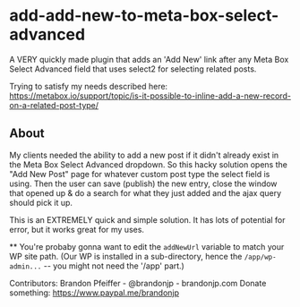 # add-add-new-to-meta-box-select-advanced
A VERY quickly made plugin that adds an 'Add New' link after any Meta Box Select Advanced field that uses select2 for selecting related posts.

Trying to satisfy my needs described here: https://metabox.io/support/topic/is-it-possible-to-inline-add-a-new-record-on-a-related-post-type/



## About
My clients needed the ability to add a new post if it didn't already exist in the Meta Box Select Advanced dropdown. So this hacky solution opens the "Add New Post" page for whatever custom post type the select field is using. Then the user can save (publish) the new entry, close the window that opened up & do a search for what they just added and the ajax query should pick it up. 

This is an EXTREMELY quick and simple solution. It has lots of potential for error, but it works great for my uses. 

** You're probaby gonna want to edit the `addNewUrl` variable to match your WP site path. (Our WP is installed in a sub-directory, hence the `/app/wp-admin...` -- you might not need the '/app' part.)

Contributors: Brandon Pfeiffer - @brandonjp - brandonjp.com
Donate something: https://www.paypal.me/brandonjp
